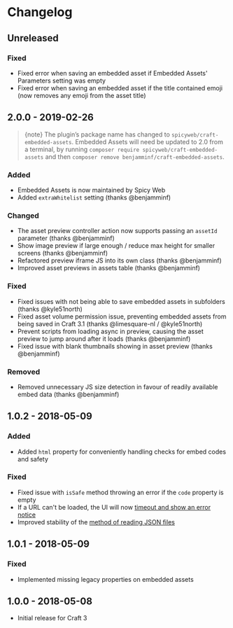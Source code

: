 # Changelog

## Unreleased
### Fixed
- Fixed error when saving an embedded asset if Embedded Assets' Parameters setting was empty
- Fixed error when saving an embedded asset if the title contained emoji (now removes any emoji from the asset title)

## 2.0.0 - 2019-02-26
> {note} The plugin’s package name has changed to `spicyweb/craft-embedded-assets`. Embedded Assets will need be updated to 2.0 from a terminal, by running `composer require spicyweb/craft-embedded-assets` and then `composer remove benjamminf/craft-embedded-assets`.

### Added
- Embedded Assets is now maintained by Spicy Web
- Added `extraWhitelist` setting (thanks @benjamminf)

### Changed
- The asset preview controller action now supports passing an `assetId` parameter (thanks @benjamminf)
- Show image preview if large enough / reduce max height for smaller screens (thanks @benjamminf)
- Refactored preview iframe JS into its own class (thanks @benjamminf)
- Improved asset previews in assets table (thanks @benjamminf)

### Fixed
- Fixed issues with not being able to save embedded assets in subfolders (thanks @kyle51north)
- Fixed asset volume permission issue, preventing embedded assets from being saved in Craft 3.1 (thanks @limesquare-nl / @kyle51north)
- Prevent scripts from loading async in preview, causing the asset preview to jump around after it loads (thanks @benjamminf)
- Fixed issue with blank thumbnails showing in asset preview (thanks @benjamminf)

### Removed
-  Removed unnecessary JS size detection in favour of readily available embed data (thanks @benjamminf)

## 1.0.2 - 2018-05-09
### Added
- Added `html` property for conveniently handling checks for embed codes and safety

### Fixed
- Fixed issue with `isSafe` method throwing an error if the `code` property is empty
- If a URL can't be loaded, the UI will now [timeout and show an error notice][#64]
- Improved stability of the [method of reading JSON files][#63]

[#63]: https://github.com/spicywebau/craft-embedded-assets/issues/63
[#64]: https://github.com/spicywebau/craft-embedded-assets/issues/64

## 1.0.1 - 2018-05-09
### Fixed
- Implemented missing legacy properties on embedded assets

## 1.0.0 - 2018-05-08
- Initial release for Craft 3
